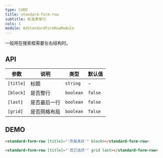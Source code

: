 ```yaml
---
type: CURD
title: standard-form-row
subtitle: 标准表单行
cols: 1
module: AdStandardFormRowModule
---
```


一般用在搜索框需要左右结构时。

## API

参数 | 说明 | 类型 | 默认值
----|------|-----|------
`[title]` | 标题 | `string` | -
`[block]` | 是否整行 | `boolean` | `false`
`[last]` | 是否最后一行 | `boolean` | `false`
`[grid]` | 是否网格布局 | `boolean` | `false`

## DEMO

```html
<standard-form-row [title]="'所属类目'" block></standard-form-row>

<standard-form-row [title]="'其它选项'" grid last></standard-form-row>
```
